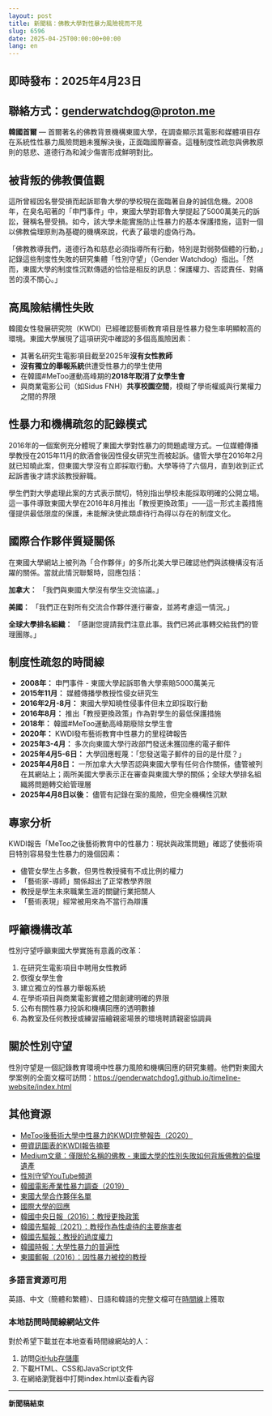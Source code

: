 ```yaml
---
layout: post
title: 新聞稿：佛教大學對性暴力風險視而不見
slug: 6596
date: 2025-04-25T00:00:00+00:00
lang: en
---
```


## 即時發布：2025年4月23日

## 聯絡方式：[genderwatchdog@proton.me](mailto:genderwatchdog@proton.me)

**韓國首爾** — 首爾著名的佛教背景機構東國大學，在調查顯示其電影和媒體項目存在系統性性暴力風險問題未獲解決後，正面臨國際審查。這種制度性疏忽與佛教原則的慈悲、道德行為和減少傷害形成鮮明對比。

## 被背叛的佛教價值觀

這所曾經因名譽受損而起訴耶魯大學的學校現在面臨著自身的誠信危機。2008年，在臭名昭著的「申門事件」中，東國大學對耶魯大學提起了5000萬美元的訴訟，聲稱名譽受損。如今，該大學未能實施防止性暴力的基本保護措施，這對一個以佛教倫理原則為基礎的機構來說，代表了最壞的虛偽行為。

「佛教教導我們，道德行為和慈悲必須指導所有行動，特別是對弱勢個體的行動，」記錄這些制度性失敗的研究集體「性別守望」（Gender Watchdog）指出。「然而，東國大學的制度性沉默傳遞的恰恰是相反的訊息：保護權力、否認責任、對痛苦的漠不關心。」

## 高風險結構性失敗

韓國女性發展研究院（KWDI）已經確認藝術教育項目是性暴力發生率明顯較高的環境。東國大學展現了這項研究中確認的多個高風險因素：

  * 其著名研究生電影項目截至2025年**沒有女性教師**
  * **沒有獨立的舉報系統**供遭受性暴力的學生使用
  * 在韓國#MeToo運動高峰期的**2018年取消了女學生會**
  * 與商業電影公司（如Sidus FNH）**共享校園空間**，模糊了學術權威與行業權力之間的界限

## 性暴力和機構疏忽的記錄模式

2016年的一個案例充分體現了東國大學對性暴力的問題處理方式。一位媒體傳播學教授在2015年11月的飲酒會後因性侵女研究生而被起訴。儘管大學在2016年2月就已知曉此案，但東國大學沒有立即採取行動。大學等待了六個月，直到收到正式起訴書後才請求該教授辭職。

學生們對大學處理此案的方式表示關切，特別指出學校未能採取明確的公開立場。這一事件導致東國大學在2016年8月推出「教授更換政策」——這一形式主義措施僅提供最低限度的保護，未能解決使此類虐待行為得以存在的制度文化。

## 國際合作夥伴質疑關係

在東國大學網站上被列為「合作夥伴」的多所北美大學已確認他們與該機構沒有活躍的關係。當就此情況聯繫時，回應包括：

**加拿大：** 「我們與東國大學沒有學生交流協議。」

**美國：** 「我們正在對所有交流合作夥伴進行審查，並將考慮這一情況。」

**全球大學排名組織：** 「感謝您提請我們注意此事。我們已將此事轉交給我們的管理團隊。」

## 制度性疏忽的時間線

  * **2008年：** 申門事件 - 東國大學起訴耶魯大學索賠5000萬美元
  * **2015年11月：** 媒體傳播學教授性侵女研究生
  * **2016年2月-8月：** 東國大學知曉性侵事件但未立即採取行動
  * **2016年8月：** 推出「教授更換政策」作為對學生的最低保護措施
  * **2018年：** 韓國#MeToo運動高峰期廢除女學生會
  * **2020年：** KWDI發布藝術教育中性暴力的里程碑報告
  * **2025年3-4月：** 多次向東國大學行政部門發送未獲回應的電子郵件
  * **2025年4月5-6日：** 大學回應輕蔑：「您發送電子郵件的目的是什麼？」
  * **2025年4月8日：** 一所加拿大大學否認與東國大學有任何合作關係，儘管被列在其網站上；兩所美國大學表示正在審查與東國大學的關係；全球大學排名組織將問題轉交給管理層
  * **2025年4月8日以後：** 儘管有記錄在案的風險，但完全機構性沉默

## 專家分析

KWDI報告「MeToo之後藝術教育中的性暴力：現狀與政策問題」確認了使藝術項目特別容易發生性暴力的幾個因素：

  * 儘管女學生占多數，但男性教授擁有不成比例的權力
  * 「藝術家-導師」關係超出了正常教學界限
  * 教授是學生未來職業生涯的關鍵行業把關人
  * 「藝術表現」經常被用來為不當行為辯護

## 呼籲機構改革

性別守望呼籲東國大學實施有意義的改革：

  1. 在研究生電影項目中聘用女性教師
  2. 恢復女學生會
  3. 建立獨立的性暴力舉報系統
  4. 在學術項目與商業電影實體之間創建明確的界限
  5. 公布有關性暴力投訴和機構回應的透明數據
  6. 為教室及任何教授或練習描繪親密場景的環境聘請親密協調員

## 關於性別守望

性別守望是一個記錄教育環境中性暴力風險和機構回應的研究集體。他們對東國大學案例的全面文檔可訪問：https://genderwatchdog1.github.io/timeline-website/index.html

## 其他資源

  * [MeToo後藝術大學中性暴力的KWDI完整報告（2020）](https://drive.proton.me/urls/BAPF2DA400#4RGLR08iLFAJ)
  * [帶資訊圖表的KWDI報告摘要](https://genderwatchdog.bearblog.dev/sexual-violence-in-arts-education-after-me-too-current-status-and-policy-issues/)
  * [Medium文章：僅限於名稱的佛教 - 東國大學的性別失敗如何背叛佛教的倫理遺產](https://medium.com/@genderwatchdog/buddhist-in-name-only-how-dongguk-universitys-gender-failures-betray-buddhism-s-ethical-legacy-a1fb17b2b38b)
  * [性別守望YouTube頻道](https://www.youtube.com/@GenderWatchdog)
  * [韓國電影產業性暴力調查（2019）](https://drive.proton.me/urls/GXRANHYYJC#fz0SipRRWdaF)
  * [東國大學合作夥伴名單](https://www.dongguk.edu/eng/page/477)
  * [國際大學的回應](https://drive.proton.me/urls/95J0T3K37R#RBCO657BAC6a)
  * [韓國中央日報（2016）：教授更換政策](https://koreajoongangdaily.joins.com/2016/08/05/socialAffairs/Dongguk-University-changes-policy-to-help-students-who-suffer-verbal-or-sexual-abuse/3022260.html)
  * [韓國先驅報（2021）：教授作為性虐待的主要施害者](https://www.koreatimes.co.kr/www/nation/2021/06/181_309773.html)
  * [韓國先驅報：教授的過度權力](https://m.koreaherald.com/article/3223926)
  * [韓國時報：大學性暴力的普遍性](https://www.koreatimes.co.kr/www/nation/2025/03/715_311172.html)
  * [東國郵報（2016）：因性暴力被控的教授](https://www.donggukmedia.com/news/articleView.html?idxno=51830)

### 多語言資源可用

英語、中文（簡體和繁體）、日語和韓語的完整文檔可在[時間線](https://genderwatchdog1.github.io/timeline-website/timeline_zh_TW.html)上獲取

### 本地訪問時間線網站文件

對於希望下載並在本地查看時間線網站的人：
1. 訪問[GitHub存儲庫](https://github.com/genderwatchdog1/timeline-website)
2. 下載HTML、CSS和JavaScript文件
3. 在網絡瀏覽器中打開index.html以查看內容

---

**新聞稿結束**
